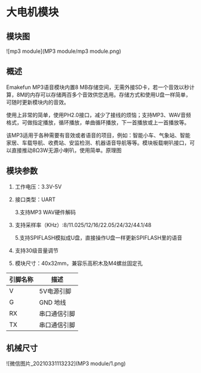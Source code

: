 # 大电机模块

## 模块图

![mp3 module](MP3 module/mp3 module.png)

## 概述

Emakefun MP3语音模块内置8 MB存储空间，无需外接SD卡，若一个音效以秒计算，8M的内存可以存储两百多个音效供您选用。存储方式和使用U盘一样简单，可随时更新模块内的音效。

使用上非常的简单，使用PH2.0接口，减少了接线的烦恼；支持MP3、WAV音频格式，可做指定播放，循环播放，单曲循环播放，下一首播放或上一首播放等。

该MP3适用于各种需要有音效或者语音的项目，例如：智能小车、气象站、智能家居、车载导航、收费站、安监检测、机器语音导航等等。模块板载喇叭接口，可以直接推动8Ω3W无源小喇叭，使用简单。原理图



## 模块参数

1. 工作电压：3.3V-5V

2. 接口类型：UART

   3.支持MP3 WAV硬件解码

4. 支持采样率（KHz）:8/11.025/12/16/22.05/24/32/44.1/48

   5.支持SPIFLASH模拟成U盘，直接操作U盘一样更新SPIFLASH里的语音

6. 支持30级音量调节

7. 模块尺寸：40x32mm，兼容乐高积木及M4螺丝固定孔

| 引脚名称 | 描述         |
| -------- | ------------ |
| V        | 5V电源引脚   |
| G        | GND 地线     |
| RX       | 串口通信引脚 |
| TX       | 串口通信引脚 |

## 

## 机械尺寸

![微信图片_20210331113232](MP3 module/1.png)